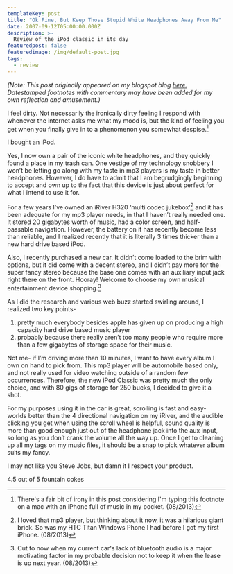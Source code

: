 ```yaml
---
templateKey: post
title: "Ok Fine, But Keep Those Stupid White Headphones Away From Me"
date: 2007-09-12T05:00:00.000Z
description: >-
  Review of the iPod classic in its day
featuredpost: false
featuredimage: /img/default-post.jpg
tags:
  - review
---
```


*(Note: This post originally appeared on my blogspot blog [here.][1] Datestamped footnotes with commentary may have been added for my own reflection and amusement.)*

 [1]: http://craigtsoandso.blogspot.com/2007/09/ok-fine-but-keep-those-stupid-white.html

I feel dirty. Not necessarily the ironically dirty feeling I respond with whenever the internet asks me what my mood is, but the kind of feeling you get when you finally give in to a phenomenon you somewhat despise.[^1]

I bought an iPod.

Yes, I now own a pair of the iconic white headphones, and they quickly found a place in my trash can. One vestige of my technology snobbery I won’t be letting go along with my taste in mp3 players is my taste in better headphones. However, I do have to admit that I am begrudgingly beginning to accept and own up to the fact that this device is just about perfect for what I intend to use it for.

 [^1]: There's a fair bit of irony in this post considering I'm typing this footnote on a mac with an iPhone full of music in my pocket. (08/2013) 

For a few years I’ve owned an iRiver H320 ‘multi codec jukebox’[^2] and it has been adequate for my mp3 player needs, in that I haven’t really needed one. It stored 20 gigabytes worth of music, had a color screen, and half-passable navigation. However, the battery on it has recently become less than reliable, and I realized recently that it is literally 3 times thicker than a new hard drive based iPod.

 [^2]: I loved that mp3 player, but thinking about it now, it was a hilarious giant brick. So was my HTC Titan Windows Phone I had before I got my first iPhone. (08/2013) 

Also, I recently purchased a new car. It didn’t come loaded to the brim with options, but it did come with a decent stereo, and I didn’t pay more for the super fancy stereo because the base one comes with an auxiliary input jack right there on the front. Hooray! Welcome to choose my own musical entertainment device shopping.[^3]

 [^3]: Cut to now when my current car's lack of bluetooth audio is a major motivating factor in my probable decision not to keep it when the lease is up next year. (08/2013) 

As I did the research and various web buzz started swirling around, I realized two key points- 
1) pretty much everybody besides apple has given up on producing a high capacity hard drive based music player
2) probably because there really aren’t too many people who require more than a few gigabytes of storage space for their music.

Not me- if I’m driving more than 10 minutes, I want to have every album I own on hand to pick from. This mp3 player will be automobile based only, and not really used for video watching outside of a random few occurrences. Therefore, the new iPod Classic was pretty much the only choice, and with 80 gigs of storage for 250 bucks, I decided to give it a shot.

For my purposes using it in the car is great, scrolling is fast and easy- worlds better than the 4 directional navigation on my iRiver, and the audible clicking you get when using the scroll wheel is helpful, sound quality is more than good enough just out of the headphone jack into the aux input, so long as you don’t crank the volume all the way up. Once I get to cleaning up all my tags on my music files, it should be a snap to pick whatever album suits my fancy.

I may not like you Steve Jobs, but damn it I respect your product.

4.5 out of 5 fountain cokes